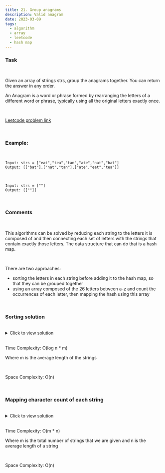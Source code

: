 ```yaml
---
title: 21. Group anagrams
description: Valid anagram
date: 2023-03-09
tags:
  - algorithm
  - array
  - leetcode
  - hash map
---
```


### Task

<br />

Given an array of strings strs, group the anagrams together. You can return the answer in any order.

An Anagram is a word or phrase formed by rearranging the letters of a different word or phrase, typically using all the original letters exactly once.

<br />

[Leetcode problem link](https://leetcode.com/problems/group-anagrams/)

<br />

### Example:

<br />

```
Input: strs = ["eat","tea","tan","ate","nat","bat"]
Output: [["bat"],["nat","tan"],["ate","eat","tea"]]
```

<br />

```
Input: strs = [""]
Output: [[""]]
```

<br />

### Comments

<br />

This algorithms can be solved by reducing each string to the letters it is composed of and then connecting each set of letters with the strings that contain exactly those letters. The data structure that can do that is a hash map.

<br />

There are two approaches:

- sorting the letters in each string before adding it to the hash map, so that they can be grouped together
- using an array composed of the 26 letters between a-z and count the occurrences of each letter, then mapping the hash using this array

<br />

### Sorting solution

<br />

<details>
  <summary>Click to view solution</summary>

```js
var groupAnagrams = function (strs) {
  let hash = {};

  strs.forEach((str) => {
    const letters = str.split("").sort();

    hash[letters] ? hash[letters].push(str) : (hash[letters] = [str]);
  });

  return Object.values(hash);
};
```

</details>

<br />

Time Complexity: O(log n \* m)

Where m is the average length of the strings

<br />

Space Complexity: O(n)

<br />

### Mapping character count of each string

<br />

<details>
  <summary>Click to view solution</summary>

```js
var groupAnagrams = function (strs) {
  let hash = {};

  strs.forEach((str) => {
    let count = new Array(26).fill(0);

    // 97 is the numeric value of the character 'a', so if you subtract 97 from a character between 'a' and 'z', you are mapping that character to an index of your array between 0 and 25
    for (let char of str) count[char.charCodeAt() - 97]++;
    let key = count.join("#");
    hash[key] ? hash[key].push(str) : (hash[key] = [str]);
  });

  return Object.values(hash);
};
```

</details>

<br />

Time Complexity: O(m \* n)

Where m is the total number of strings that we are given and n is the average length of a string

<br />

Space Complexity: O(n)

<br />
